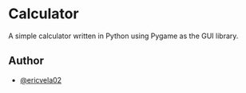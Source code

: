# Calculator

A simple calculator written in Python using Pygame as the GUI library.

## Author

- [@ericvela02](https://github.com/ericvela02)